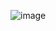 ![image](https://github.com/somwrks/somwrks/assets/85481905/3a3b43b9-dde3-4086-b59c-f9d2d6df4697)


<!--
**somwrks/somwrks** is a ✨ _special_ ✨ repository because its `README.md` (this file) appears on your GitHub profile.

Here are some ideas to get you started:

- 🔭 I’m currently working on ...
- 🌱 I’m currently learning ...
- 👯 I’m looking to collaborate on ...
- 🤔 I’m looking for help with ...
- 💬 Ask me about ...
- 📫 How to reach me: ...
- 😄 Pronouns: ...
- ⚡ Fun fact: ...
-->
